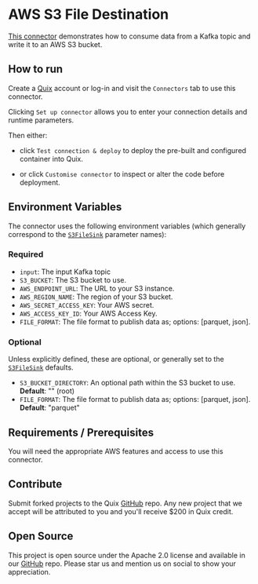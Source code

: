 # AWS S3 File Destination

[This connector](https://github.com/quixio/quix-samples/tree/main/python/destinations/s3-file) demonstrates how to consume data from a Kafka topic and write it to an AWS S3 bucket.

## How to run

Create a [Quix](https://portal.platform.quix.io/signup?xlink=github) account or log-in and visit the `Connectors` tab to use this connector.

Clicking `Set up connector` allows you to enter your connection details and runtime parameters.

Then either: 
* click `Test connection & deploy` to deploy the pre-built and configured container into Quix. 

* or click `Customise connector` to inspect or alter the code before deployment.

## Environment Variables

The connector uses the following environment variables (which generally correspond to the 
[`S3FileSink`](https://quix.io/docs/quix-streams/connectors/sinks/amazon-s3-sink.html) parameter names):

### Required
- `input`: The input Kafka topic
- `S3_BUCKET`: The S3 bucket to use.
- `AWS_ENDPOINT_URL`: The URL to your S3 instance.
- `AWS_REGION_NAME`: The region of your S3 bucket.
- `AWS_SECRET_ACCESS_KEY`: Your AWS secret.
- `AWS_ACCESS_KEY_ID`: Your AWS Access Key.
- `FILE_FORMAT`: The file format to publish data as; options: \[parquet, json\].

### Optional
Unless explicitly defined, these are optional, or generally set to the [`S3FileSink`](https://quix.io/docs/quix-streams/connectors/sinks/amazon-s3-sink.html) defaults.

- `S3_BUCKET_DIRECTORY`: An optional path within the S3 bucket to use.  
  **Default**: "" (root)
- `FILE_FORMAT`: The file format to publish data as; options: \[parquet, json\].  
  **Default**: "parquet"


## Requirements / Prerequisites

You will need the appropriate AWS features and access to use this connector.

## Contribute

Submit forked projects to the Quix [GitHub](https://github.com/quixio/quix-samples) repo. Any new project that we accept will be attributed to you and you'll receive $200 in Quix credit.

## Open Source

This project is open source under the Apache 2.0 license and available in our [GitHub](https://github.com/quixio/quix-samples) repo. Please star us and mention us on social to show your appreciation.
